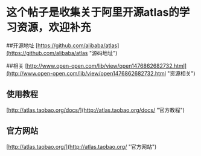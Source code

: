 # 这个帖子是收集关于阿里开源atlas的学习资源，欢迎补充

##开源地址
[https://github.com/alibaba/atlas](https://github.com/alibaba/atlas "源码地址")


##相关
[http://www.open-open.com/lib/view/open1476862682732.html](http://www.open-open.com/lib/view/open1476862682732.html "资源相关")


## 使用教程
[http://atlas.taobao.org/docs/](http://atlas.taobao.org/docs/ "官方教程")

## 官方网站
[http://atlas.taobao.org/](http://atlas.taobao.org/ "官方网站")